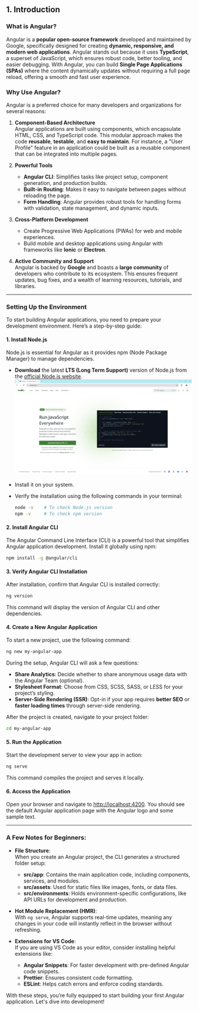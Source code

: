 ## 1. Introduction

### What is Angular?  
Angular is a **popular open-source framework** developed and maintained by Google, specifically designed for creating **dynamic, responsive, and modern web applications**. Angular stands out because it uses **TypeScript**, a superset of JavaScript, which ensures robust code, better tooling, and easier debugging. With Angular, you can build **Single Page Applications (SPAs)** where the content dynamically updates without requiring a full page reload, offering a smooth and fast user experience.  

### Why Use Angular?  
Angular is a preferred choice for many developers and organizations for several reasons:  

1. **Component-Based Architecture**  
   Angular applications are built using components, which encapsulate HTML, CSS, and TypeScript code. This modular approach makes the code **reusable**, **testable**, and **easy to maintain**. For instance, a "User Profile" feature in an application could be built as a reusable component that can be integrated into multiple pages.  

2. **Powerful Tools**  
   - **Angular CLI**: Simplifies tasks like project setup, component generation, and production builds.  
   - **Built-in Routing**: Makes it easy to navigate between pages without reloading the page.  
   - **Form Handling**: Angular provides robust tools for handling forms with validation, state management, and dynamic inputs.

3. **Cross-Platform Development**  
   - Create Progressive Web Applications (PWAs) for web and mobile experiences.  
   - Build mobile and desktop applications using Angular with frameworks like **Ionic** or **Electron**.

4. **Active Community and Support**  
   Angular is backed by **Google** and boasts a **large community** of developers who contribute to its ecosystem. This ensures frequent updates, bug fixes, and a wealth of learning resources, tutorials, and libraries.

---

### Setting Up the Environment  

To start building Angular applications, you need to prepare your development environment. Here’s a step-by-step guide:  

#### 1. **Install Node.js**  
Node.js is essential for Angular as it provides npm (Node Package Manager) to manage dependencies.  

- **Download** the latest **LTS (Long Term Support)** version of Node.js from the [official Node.js website](https://nodejs.org/).
![node](node-install.png)
- Install it on your system.  
- Verify the installation using the following commands in your terminal:  

   ```bash
   node -v    # To check Node.js version
   npm -v     # To check npm version
   ```

#### 2. **Install Angular CLI**  
The Angular Command Line Interface (CLI) is a powerful tool that simplifies Angular application development. Install it globally using npm:  

   ```bash
   npm install -g @angular/cli
   ```

#### 3. **Verify Angular CLI Installation**  
After installation, confirm that Angular CLI is installed correctly:  

   ```bash
   ng version
   ```

This command will display the version of Angular CLI and other dependencies.  

#### 4. **Create a New Angular Application**  
To start a new project, use the following command:  

   ```bash
   ng new my-angular-app
   ```

During the setup, Angular CLI will ask a few questions:  
- **Share Analytics**: Decide whether to share anonymous usage data with the Angular Team (optional).  
- **Stylesheet Format**: Choose from CSS, SCSS, SASS, or LESS for your project’s styling.  
- **Server-Side Rendering (SSR)**: Opt-in if your app requires **better SEO** or **faster loading times** through server-side rendering.

After the project is created, navigate to your project folder:  

   ```bash
   cd my-angular-app
   ```

#### 5. **Run the Application**  
Start the development server to view your app in action:  

   ```bash
   ng serve
   ```

This command compiles the project and serves it locally.  

#### 6. **Access the Application**  
Open your browser and navigate to [http://localhost:4200](http://localhost:4200). You should see the default Angular application page with the Angular logo and some sample text.

---

### A Few Notes for Beginners:  

- **File Structure**:  
   When you create an Angular project, the CLI generates a structured folder setup:  
   - **src/app**: Contains the main application code, including components, services, and modules.  
   - **src/assets**: Used for static files like images, fonts, or data files.  
   - **src/environments**: Holds environment-specific configurations, like API URLs for development and production.  

- **Hot Module Replacement (HMR)**:  
   With `ng serve`, Angular supports real-time updates, meaning any changes in your code will instantly reflect in the browser without refreshing.

- **Extensions for VS Code**:  
   If you are using VS Code as your editor, consider installing helpful extensions like:  
   - **Angular Snippets**: For faster development with pre-defined Angular code snippets.  
   - **Prettier**: Ensures consistent code formatting.  
   - **ESLint**: Helps catch errors and enforce coding standards.  

With these steps, you’re fully equipped to start building your first Angular application. Let's dive into development!
